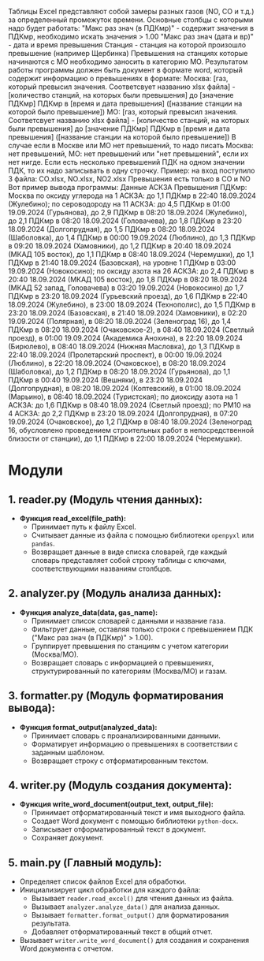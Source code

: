 Таблицы Excel представляют собой замеры разных газов (NO, CO и т.д.) за определенный промежуток времени. Основные столбцы с которыми надо будет работать:
"Макс раз знач (в ПДКмр)" - содержит значения в ПДКмр, необходимо искать значения > 1.00
"Макс раз знач (дата и вр)" - дата и время превышения
Станция - станция на которой произошло превышение (например Щербинка)
Превышения на станциях которые начинаются с МО необходимо заносить в категорию МО.
Результатом работы программы должен быть документ в формате word, который содержит информацию о превышениях в формате:
Москва:
[газ, который превысил значения. Соответсвует названию xlsx файла] - [количество станций, на которых были превышения]
до [значение ПДКмр] ПДКмр в [время и дата превышения] ([название станции на которой было превышение])
МО:
[газ, который превысил значения. Соответсвует названию xlsx файла] - [количество станций, на которых были превышения]
до [значение ПДКмр] ПДКмр в [время и дата превышения] ([название станции на которой было превышение])
В случае если в Москве или МО нет превышений, то надо писать Москва: нет превышений, МО: нет превышений или "нет превышений", если их нет нигде. Если есть несколько превышений ПДК на одном значении ПДК, то их надо записывать в одну строчку.
Пример: на вход поступило 3 файла: CO.xlsx, NO.xlsx, NO2.xlsx
Превышения есть только в CO и NO
Вот пример вывода программы:
Данные АСКЗА
Превышения ПДКмр:
Москва
по оксиду углерода на 1 АСКЗА:
до 1,1 ПДКмр в 22:40 18.09.2024 (Жулебино);
по сероводороду на 11 АСКЗА:
до 4,5 ПДКмр в 01:00 19.09.2024 (Гурьянова),
до 2,9 ПДКмр в 08:20 18.09.2024 (Жулебино),
до 2,1 ПДКмр в 08:20 18.09.2024 (Головачева),
до 1,8 ПДКмр в 23:20 18.09.2024 (Долгопрудная),
до 1,5 ПДКмр в 08:20 18.09.2024 (Шаболовка),
до 1,4 ПДКмр в 00:00 19.09.2024 (Люблино),
до 1,3 ПДКмр в 09:20 18.09.2024 (Хамовники),
до 1,2 ПДКмр в 20:40 18.09.2024 (МКАД 105 восток),
до 1,1 ПДКмр в 08:40 18.09.2024 (Черемушки),
до 1,1 ПДКмр в 21:40 18.09.2024 (Базовская),
на уровне 1 ПДКмр в 03:00 19.09.2024 (Новокосино);
по оксиду азота на 26 АСКЗА:
до 2,4 ПДКмр в 20:40 18.09.2024 (МКАД 105 восток),
до 1,8 ПДКмр в 08:20 18.09.2024 (МКАД 52 запад, Головачева)
в 03:20 19.09.2024 (Новокосино)
до 1,7 ПДКмр в 23:20 18.09.2024 (Гурьевский проезд),
до 1,6 ПДКмр в 22:40 18.09.2024 (Жулебино), в 23:00 18.09.2024 (Технополис),
до 1,5 ПДКмр в 23:20 18.09.2024 (Базовская), в 21:40 18.09.2024 (Хамовники), в 02:20 19.09.2024 (Полярная), в 08:20 18.09.2024 (Зеленоград 16),
до 1,4 ПДКмр в 08:20 18.09.2024 (Очаковское-2), в 08:40 18.09.2024 (Светлый проезд), в 01:00 19.09.2024 (Академика Анохина), в 22:20 18.09.2024 (Бирюлево), в 08:40 18.09.2024 (Нижняя Масловка),
до 1,3 ПДКмр в 22:40 18.09.2024 (Пролетарский проспект), в 00:00 19.09.2024 (Люблино), в 22:20 18.09.2024 (Очаковское), в 08:20 18.09.2024 (Шаболовка),
до 1,2 ПДКмр в 08:20 18.09.2024 (Гурьянова),
до 1,1 ПДКмр в 00:40 19.09.2024 (Вешняки), в 23:20 18.09.2024 (Долгопрудная), в 08:20 18.09.2024 (Коптевский), в 01:00 18.09.2024 (Марьино), в 08:40 18.09.2024 (Туристская);
по диоксиду азота на 1 АСКЗА:
до 1,6 ПДКмр в 08:40 18.09.2024 (Светлый проезд);
по РМ10 на 4 АСКЗА:
до 2,2 ПДКмр в 23:20 18.09.2024 (Долгопрудная), в 07:20 19.09.2024 (Очаковское),
до 1,2 ПДКмр в 08:40 18.09.2024 (Зеленоград 16, обусловлено проведением строительных работ в непосредственной близости от станции),
до 1,1 ПДКмр в 22:00 18.09.2024 (Черемушки).



# Модули

## 1. reader.py (Модуль чтения данных):
- **Функция read_excel(file_path):**
  - Принимает путь к файлу Excel.
  - Считывает данные из файла с помощью библиотеки `openpyxl` или `pandas`.
  - Возвращает данные в виде списка словарей, где каждый словарь представляет собой строку таблицы с ключами, соответствующими названиям столбцов.

## 2. analyzer.py (Модуль анализа данных):
- **Функция analyze_data(data, gas_name):**
  - Принимает список словарей с данными и название газа.
  - Фильтрует данные, оставляя только строки с превышением ПДК ("Макс раз знач (в ПДКмр)" > 1.00).
  - Группирует превышения по станциям с учетом категории (Москва/МО).
  - Возвращает словарь с информацией о превышениях, структурированный по категориям (Москва/МО) и газам.

## 3. formatter.py (Модуль форматирования вывода):
- **Функция format_output(analyzed_data):**
  - Принимает словарь с проанализированными данными.
  - Форматирует информацию о превышениях в соответствии с заданным шаблоном.
  - Возвращает строку с отформатированным текстом.

## 4. writer.py (Модуль создания документа):
- **Функция write_word_document(output_text, output_file):**
  - Принимает отформатированный текст и имя выходного файла.
  - Создает Word документ с помощью библиотеки `python-docx`.
  - Записывает отформатированный текст в документ.
  - Сохраняет документ.

## 5. main.py (Главный модуль):
- Определяет список файлов Excel для обработки.
- Инициализирует цикл обработки для каждого файла:
  - Вызывает `reader.read_excel()` для чтения данных из файла.
  - Вызывает `analyzer.analyze_data()` для анализа данных.
  - Вызывает `formatter.format_output()` для форматирования результата.
  - Добавляет отформатированный текст в общий отчет.
- Вызывает `writer.write_word_document()` для создания и сохранения Word документа с отчетом.




